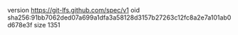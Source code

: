 version https://git-lfs.github.com/spec/v1
oid sha256:91bb7062ded07a699a1dfa3a58128d3157b27263c12fc8a2e7a101ab0d678e3f
size 1351
